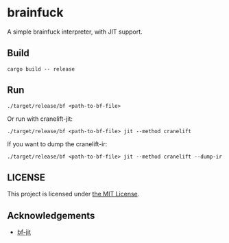 # brainfuck

A simple brainfuck interpreter, with JIT support.

## Build

```shell
cargo build -- release
```

## Run

```shell
./target/release/bf <path-to-bf-file>
```

Or run with cranelift-jit:

```shell
./target/release/bf <path-to-bf-file> jit --method cranelift
```

If you want to dump the cranelift-ir:

```shell
./target/release/bf <path-to-bf-file> jit --method cranelift --dump-ir
```

## LICENSE

This project is licensed under [the MIT License](./LICENSE).

## Acknowledgements

* [bf-jit](https://github.com/QRWells/bf-jit)
